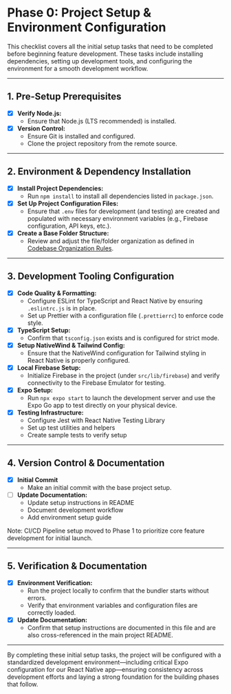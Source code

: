 # Phase 0: Project Setup & Environment Configuration

This checklist covers all the initial setup tasks that need to be completed before beginning feature development. These tasks include installing dependencies, setting up development tools, and configuring the environment for a smooth development workflow.

---

## 1. Pre-Setup Prerequisites
- [x] **Verify Node.js:**  
  - Ensure that Node.js (LTS recommended) is installed.
- [x] **Version Control:**  
  - Ensure Git is installed and configured.
  - Clone the project repository from the remote source.

---

## 2. Environment & Dependency Installation
- [x] **Install Project Dependencies:**  
  - Run `npm install` to install all dependencies listed in `package.json`.
- [x] **Set Up Project Configuration Files:**  
  - Ensure that `.env` files for development (and testing) are created and populated with necessary environment variables (e.g., Firebase configuration, API keys, etc.).
- [x] **Create a Base Folder Structure:**  
  - Review and adjust the file/folder organization as defined in [Codebase Organization Rules](../rules/codebase-organization-rules.md).

---

## 3. Development Tooling Configuration
- [x] **Code Quality & Formatting:**  
  - Configure ESLint for TypeScript and React Native by ensuring `.eslintrc.js` is in place.
  - Set up Prettier with a configuration file (`.prettierrc`) to enforce code style.
- [x] **TypeScript Setup:**  
  - Confirm that `tsconfig.json` exists and is configured for strict mode.
- [x] **Setup NativeWind & Tailwind Config:**  
  - Ensure that the NativeWind configuration for Tailwind styling in React Native is properly configured.
- [x] **Local Firebase Setup:**  
  - Initialize Firebase in the project (under `src/lib/firebase`) and verify connectivity to the Firebase Emulator for testing.
- [x] **Expo Setup:**  
  - Run `npx expo start` to launch the development server and use the Expo Go app to test directly on your physical device.
- [x] **Testing Infrastructure:**
  - Configure Jest with React Native Testing Library
  - Set up test utilities and helpers
  - Create sample tests to verify setup

---

## 4. Version Control & Documentation
- [x] **Initial Commit**  
  - Make an initial commit with the base project setup.
- [ ] **Update Documentation:**  
  - Update setup instructions in README
  - Document development workflow
  - Add environment setup guide

Note: CI/CD Pipeline setup moved to Phase 1 to prioritize core feature development for initial launch.

---

## 5. Verification & Documentation
- [x] **Environment Verification:**  
  - Run the project locally to confirm that the bundler starts without errors.
  - Verify that environment variables and configuration files are correctly loaded.
- [x] **Update Documentation:**  
  - Confirm that setup instructions are documented in this file and are also cross-referenced in the main project README.

---

By completing these initial setup tasks, the project will be configured with a standardized development environment—including critical Expo configuration for our React Native app—ensuring consistency across development efforts and laying a strong foundation for the building phases that follow.